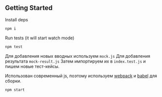 ## Getting Started

Install deps
```bash
npm i
```
Run tests (it will start watch mode)
```bash
npm test
```
Для добавления новых вводных используем `mock.js`
Для добавления результата `mock-result.js`
Затем импортируем их в `index.test.js` и пишем новые тест-кейсы.

Использован современный js, поэтому используем [webpack](https://webpack.js.org/) и [babel](https://babeljs.io/) для сборки.
```bash
npm start
```

